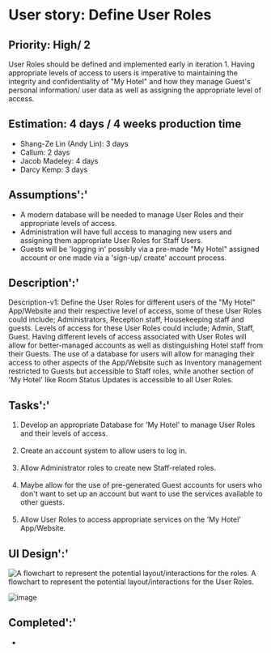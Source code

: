 # User story: Define User Roles

## Priority: High/ 2

User Roles should be defined and implemented early in iteration 1.
Having appropriate levels of access to users is imperative to maintaining the integrity and confidentiality of "My Hotel" and how they manage Guest's personal information/ user data as well as assigning the appropriate level of access.

## Estimation: 4 days / 4 weeks production time

* Shang-Ze Lin (Andy Lin): 3 days
* Callum: 2 days
* Jacob Madeley: 4 days
* Darcy Kemp: 3 days

[//]: # (Any notes on estimation go here)

## Assumptions':'

* A modern database will be needed to manage User Roles and their appropriate levels of access.
* Administration will have full access to managing new users and assigning them appropriate User Roles for Staff Users.
* Guests will be 'logging in' possibly via a pre-made "My Hotel" assigned account or one made via a 'sign-up/ create' account process.

## Description':'

Description-v1: Define the User Roles for different users of the "My Hotel" App/Website and their respective level of access, some of these User Roles could include; Administrators, Reception staff, Housekeeping staff and guests.
Levels of access for these User Roles could include; Admin, Staff, Guest.
Having different levels of access associated with User Roles will allow for better-managed accounts as well as distinguishing Hotel staff from their Guests.
The use of a database for users will allow for managing their access to other aspects of the App/Website such as Inventory management restricted to Guests but accessible to Staff roles, while another section of 'My Hotel' like Room Status Updates is accessible to all User Roles.

## Tasks':'

1. Develop an appropriate Database for 'My Hotel' to manage User Roles and their levels of access.
<br><br>
2. Create an account system to allow users to log in.
<br><br>
3. Allow Administrator roles to create new Staff-related roles.
<br><br>
4. Maybe allow for the use of pre-generated Guest accounts for users who don't want to set up an account but want to use the services available to other guests.
<br><br>
5. Allow User Roles to access appropriate services on the 'My Hotel' App/Website.

## UI Design':'

![A flowchart to represent the potential layout/interactions for the roles.](\cp3407-project-v2024\images\user-story_user_roles_flowchart.png)
A flowchart to represent the potential layout/interactions for the User Roles.

![image](https://github.com/JacobMadeley/cp3407-project-v2024/assets/110138379/7156ec8d-22a0-4fc7-9db0-8091ead816ce)

## Completed':'

*

[//]: # (* &#40;New, not in the textbook&#41; )

[//]: # (* Insert screenshots of completed. )

[//]: # (* If you have multiple versions &#40;changes between interactions &#41;, show them all.)
